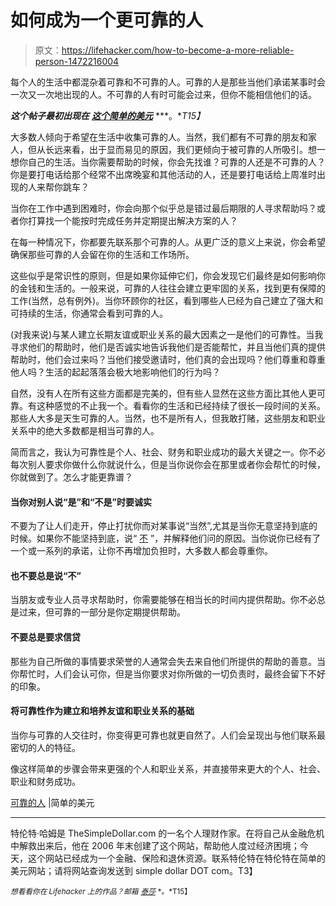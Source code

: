 # 如何成为一个更可靠的人

> 原文：<https://lifehacker.com/how-to-become-a-more-reliable-person-1472216004>

每个人的生活中都混杂着可靠和不可靠的人。可靠的人是那些当他们承诺某事时会一次又一次地出现的人。不可靠的人有时可能会过来，但你不能相信他们的话。



***这个帖子最初出现在*** [***这个简单的美元***](http://www.thesimpledollar.com/the-reliable-people/) ***。**T15】*

大多数人倾向于希望在生活中收集可靠的人。当然，我们都有不可靠的朋友和家人，但从长远来看，出于显而易见的原因，我们更倾向于被可靠的人所吸引。想一想你自己的生活。当你需要帮助的时候，你会先找谁？可靠的人还是不可靠的人？你是要打电话给那个经常不出席晚宴和其他活动的人，还是要打电话给上周准时出现的人来帮你跳车？

当你在工作中遇到困难时，你会向那个似乎总是错过最后期限的人寻求帮助吗？或者你打算找一个能按时完成任务并定期提出解决方案的人？

在每一种情况下，你都要先联系那个可靠的人。从更广泛的意义上来说，你会希望确保那些可靠的人会留在你的生活和工作场所。

这些似乎是常识性的原则，但是如果你延伸它们，你会发现它们最终是如何影响你的金钱和生活的。一般来说，可靠的人往往会建立更牢固的关系，找到更有保障的工作(当然，总有例外)。当你环顾你的社区，看到哪些人已经为自己建立了强大和可持续的生活，你通常会看到可靠的人。

(对我来说)与某人建立长期友谊或职业关系的最大因素之一是他们的可靠性。当我寻求他们的帮助时，他们是否诚实地告诉我他们是否能帮忙，并且当他们真的提供帮助时，他们会过来吗？当他们接受邀请时，他们真的会出现吗？他们尊重和尊重他人吗？生活的起起落落会极大地影响他们的行为吗？

自然，没有人在所有这些方面都是完美的，但有些人显然在这些方面比其他人更可靠。有这种感觉的不止我一个。看看你的生活和已经持续了很长一段时间的关系。那些人大多是天生可靠的人。当然，也不是所有人，但我敢打赌，这些朋友和职业关系中的绝大多数都是相当可靠的人。

简而言之，我认为可靠性是个人、社会、财务和职业成功的最大关键之一。你不必每次别人要求你做什么你就说什么，但是当你说你会在那里或者你会帮忙的时候，你就做到了。怎么才能更靠谱？

#### 当你对别人说“是”和“不是”时要诚实

不要为了让人们走开，停止打扰你而对某事说“当然”,尤其是当你无意坚持到底的时候。如果你不能坚持到底，说“ [不](https://lifehacker.com/a-scientific-guide-to-saying-no-1293242273) ”，并解释他们问的原因。当你说你已经有了一个或一系列的承诺，让你不再增加负担时，大多数人都会尊重你。

#### 也不要总是说“不”

当朋友或专业人员寻求帮助时，你需要能够在相当长的时间内提供帮助。你不必总是过来，但可靠的一部分是你定期提供帮助。

#### **不要总是要求信贷**

那些为自己所做的事情要求荣誉的人通常会失去来自他们所提供的帮助的善意。当你帮忙时，人们会认可你，但是当你要求对你所做的一切负责时，最终会留下不好的印象。

#### **将可靠性作为建立和培养友谊和职业关系的基础**

当你与可靠的人交往时，你变得更可靠也就更自然了。人们会呈现出与他们联系最密切的人的特征。

像这样简单的步骤会带来更强的个人和职业关系，并直接带来更大的个人、社会、职业和财务成功。

[可靠的人](http://www.thesimpledollar.com/the-reliable-people/) |简单的美元

* * *

特伦特·哈姆是 TheSimpleDollar.com 的一名个人理财作家。在将自己从金融危机中解救出来后，他在 2006 年末创建了这个网站，帮助他人度过经济困境；今天，这个网站已经成为一个金融、保险和退休资源。联系特伦特在特伦特在简单的美元网站；请将网站查询发送到 simple dollar DOT com。T3】

<small>*想看看你在 Lifehacker 上的作品？邮箱*</small> [<small>*泰莎*</small>](https://mail.google.com/mail/?view=cm&fs=1&tf=1&to=tessa@lifehacker.com) <small>*。*T15】</small>